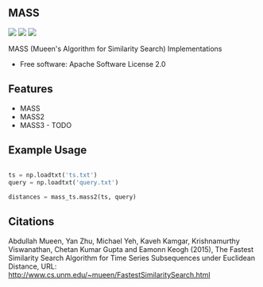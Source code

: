 MASS
----

[<img src="https://img.shields.io/pypi/v/mass_ts.svg">](https://pypi.python.org/pypi/mass_ts)
[<img src="https://img.shields.io/travis/tylerwmarrs/mass_ts.svg">](https://travis-ci.org/tylerwmarrs/mass_ts)
[<img src="https://readthedocs.org/projects/mass-ts/badge/?version=latest">](https://mass-ts.readthedocs.io/en/latest/?badge=latest)


MASS (Mueen's Algorithm for Similarity Search) Implementations


* Free software: Apache Software License 2.0


Features
--------

* MASS
* MASS2
* MASS3 - TODO

Example Usage
-------------
```python

ts = np.loadtxt('ts.txt')
query = np.loadtxt('query.txt')

distances = mass_ts.mass2(ts, query)
```

Citations
---------
Abdullah Mueen, Yan Zhu, Michael Yeh, Kaveh Kamgar, Krishnamurthy Viswanathan, Chetan Kumar Gupta and Eamonn Keogh (2015), The Fastest Similarity Search Algorithm for Time Series Subsequences under Euclidean Distance, URL: http://www.cs.unm.edu/~mueen/FastestSimilaritySearch.html
